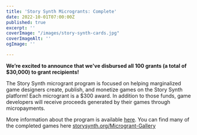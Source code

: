 ```yaml
---
title: 'Story Synth Microgrants: Complete'
date: 2022-10-01T07:00:00Z
published: true
excerpt: ''
coverImage: "/images/story-synth-cards.jpg"
coverImageAlt: ''
ogImage: ''

---
```

**We’re excited to announce that we've disbursed all 100 grants (a total of $30,000) to grant recipients!**

The Story Synth microgrant program is focused on helping marginalized game designers create, publish, and monetize games on the Story Synth platform! Each microgrant is a $300 award. In addition to those funds, game developers will receive proceeds generated by their games through micropayments.

More information about the program is available [here](https://www.bigbadcon.com/story-synth-microgrants/). You can find many of the completed games here [storysynth.org/Microgrant-Gallery](https://storysynth.org/Microgrant-Gallery/ "https://storysynth.org/Gallery/")
